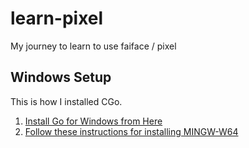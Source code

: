 # learn-pixel
My journey to learn to use faiface / pixel

## Windows Setup
This is how I installed CGo.

1. [Install Go for Windows from Here](https://golang.org/doc/install)
1. [Follow these instructions for installing MINGW-W64](https://dev.to/sofiawinters/use-cgo-in-windows-64bit-3374)

